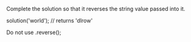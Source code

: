 Complete the solution so that it reverses the string value passed into it.

solution('world'); // returns 'dlrow'

Do not use .reverse();
